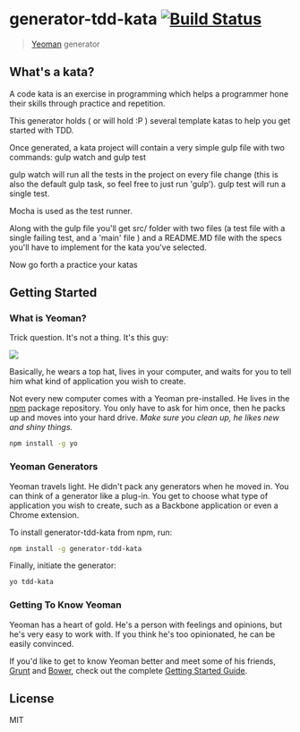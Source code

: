 # generator-tdd-kata [![Build Status](https://secure.travis-ci.org/boogie666/generator-tdd-kata.png?branch=master)](https://travis-ci.org/boogie666/generator-tdd-kata)

> [Yeoman](http://yeoman.io) generator

## What's a kata?

A code kata is an exercise in programming which helps a programmer hone their skills through practice and repetition.

This generator holds ( or will hold :P ) several template katas to help you get started with TDD.

Once generated, a kata project will contain a very simple gulp file with two commands: gulp watch and gulp test

gulp watch will run all the tests in the project on every file change (this is also the default gulp task, so feel free to just run 'gulp').
gulp test will run a single test.

Mocha is used as the test runner.

Along with the gulp file you'll get src/ folder with two files (a test file with a single failing test, and a 'main' file ) and a README.MD file with the specs you'll have to implement for the kata you've selected.

Now go forth a practice your katas 


## Getting Started

### What is Yeoman?

Trick question. It's not a thing. It's this guy:

![](http://i.imgur.com/JHaAlBJ.png)

Basically, he wears a top hat, lives in your computer, and waits for you to tell him what kind of application you wish to create.

Not every new computer comes with a Yeoman pre-installed. He lives in the [npm](https://npmjs.org) package repository. You only have to ask for him once, then he packs up and moves into your hard drive. *Make sure you clean up, he likes new and shiny things.*

```bash
npm install -g yo
```

### Yeoman Generators

Yeoman travels light. He didn't pack any generators when he moved in. You can think of a generator like a plug-in. You get to choose what type of application you wish to create, such as a Backbone application or even a Chrome extension.

To install generator-tdd-kata from npm, run:

```bash
npm install -g generator-tdd-kata
```

Finally, initiate the generator:

```bash
yo tdd-kata
```

### Getting To Know Yeoman

Yeoman has a heart of gold. He's a person with feelings and opinions, but he's very easy to work with. If you think he's too opinionated, he can be easily convinced.

If you'd like to get to know Yeoman better and meet some of his friends, [Grunt](http://gruntjs.com) and [Bower](http://bower.io), check out the complete [Getting Started Guide](https://github.com/yeoman/yeoman/wiki/Getting-Started).


## License

MIT
